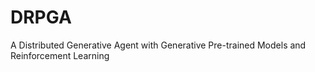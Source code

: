 # DRPGA
 A Distributed Generative Agent with Generative Pre-trained Models and Reinforcement Learning
